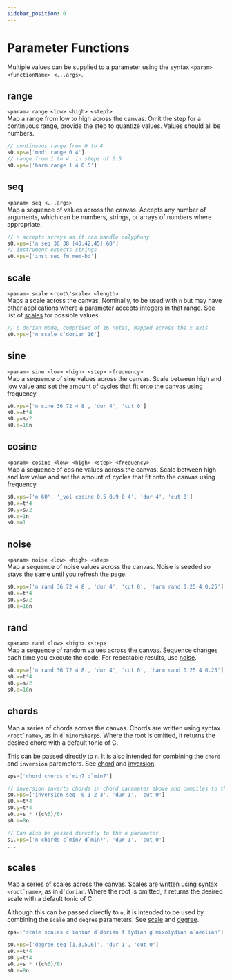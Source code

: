 ```yaml
---
sidebar_position: 0
---
```

# Parameter Functions
Multiple values can be supplied to a parameter using the syntax `<param> <functionName> <...args>`.
## range
`<param> range <low> <high> <step?>`  
Map a range from low to high across the canvas. Omit the step for a continuous range, provide the step to quantize values. Values should all be numbers.
```js
// continuous range from 0 to 4
s0.xps=['modi range 0 4']
// range from 1 to 4, in steps of 0.5
s0.xps=['harm range 1 4 0.5']
```
## seq
`<param> seq <...args>`  
Map a sequence of values across the canvas. Accepts any number of arguments, which can be numbers, strings, or arrays of numbers where appropriate.
```js
// n accepts arrays as it can handle polyphony
s0.xps=['n seq 36 38 [40,42,45] 60']
// instrument expects strings
s0.xps=['inst seq fm mem-bd']
```
## scale
`<param> scale <root\'scale> <length>`  
Maps a scale across the canvas. Nominally, to be used with `n` but may have other applications where a parameter accepts integers in that range. See list of [scales](/docs/docs/parameters/scales) for possible values.
```js
// c dorian mode, comprised of 16 notes, mapped across the x axis
s0.xps=['n scale c`dorian 16']
```
## sine
`<param> sine <low> <high> <step> <frequency>`  
Map a sequence of sine values across the canvas. Scale between high and low value and set the amount of cycles that fit onto the canvas using frequency.
```js
s0.xps=['n sine 36 72 4 8', 'dur 4', 'cut 0']
s0.x=t*4
s0.y=s/2
s0.e=16n
```

## cosine
`<param> cosine <low> <high> <step> <frequency>`  
Map a sequence of cosine values across the canvas. Scale between high and low value and set the amount of cycles that fit onto the canvas using frequency.
```js
s0.xps=['n 60', '_vol cosine 0.5 0.9 0 4', 'dur 4', 'cut 0']
s0.x=t*4
s0.y=s/2
s0.e=1n
s0.m=1
```
## noise
`<param> noise <low> <high> <step>`  
Map a sequence of noise values across the canvas. Noise is seeded so stays the same until you refresh the page. 
```js
s0.xps=['n rand 36 72 4 8', 'dur 4', 'cut 0', 'harm rand 0.25 4 0.25']
s0.x=t*4
s0.y=s/2
s0.e=16n
```
## rand
`<param> rand <low> <high> <step>`  
Map a sequence of random values across the canvas. Sequence changes each time you execute the code. For repeatable results, use [noise](#noise).
```js
s0.xps=['n rand 36 72 4 8', 'dur 4', 'cut 0', 'harm rand 0.25 4 0.25']
s0.x=t*4
s0.y=s/2
s0.e=16n
```
## chords
Map a series of chords across the canvas. Chords are written using syntax ```<root`name>```, as in ```d`minorSharp5```. Where the root is omitted, it returns the desired chord with a default tonic of C.

This can be passed directly to `n`. It is also intended for combining the `chord` and `inversion` parameters. See [chord](/docs/docs/parameters/special-parameters#chord) and [inversion](/docs/docs/parameters/special-parameters#inversion).
```js
zps=['chord chords c`min7 d`min7']

// inversion inverts chords in chord parameter above and compiles to the n parameter
s0.xps=['inversion seq  0 1 2 3', 'dur 1', 'cut 0']
s0.x=t*4
s0.y=t*4
s0.z=s * ((c%6)/6)
s0.e=8n

// Can also be passed directly to the n parameter
s1.xps=['n chords c`min7 d`min7', 'dur 1', 'cut 0']
...
```
## scales
Map a series of scales across the canvas. Scales are written using syntax ```<root`name>```, as in ```d`dorian```. Where the root is omitted, it returns the desired scale with a default tonic of C.

Although this can be passed directly to `n`, it is intended to be used by combining the `scale` and `degree` parameters. See [scale](/docs/docs/parameters/special-parameters#scale) and [degree](/docs/docs/parameters/special-parameters#degree).
```js
zps=['scale scales c`ionian d`dorian f`lydian g`mixolydian a`aeolian']

s0.xps=['degree seq [1,3,5,6]', 'dur 1', 'cut 0']
s0.x=t*4
s0.y=t*4
s0.z=s * ((c%6)/6)
s0.e=8n
```
